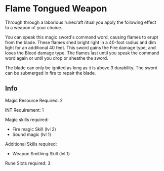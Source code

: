 # Flame Tongued Weapon

Through through a laborious runecraft ritual you apply the following effect to a weapon of your choice.

You can speak this magic sword's command word, causing flames to erupt from the blade. These flames shed bright light in a 40-foot radius and dim light for an additional 40 feet. This sword gains the Fire damage type, and loses the Bleed damage type. The flames last until you  speak the command word again or until you drop or sheathe the sword.

The blade can only be ignited as long as it is above 3 durability. The sword can be submerged in fire to repair the blade.

## Info

Magic Resource Required: 2

INT Requirement: 1

Magic skills required:

- Fire magic Skill (lvl 2)
- Sound magic (lvl 1)

Additional Skills required:

- Weapon Smithing Skill (lvl 1)

Rune Slots required: 3
